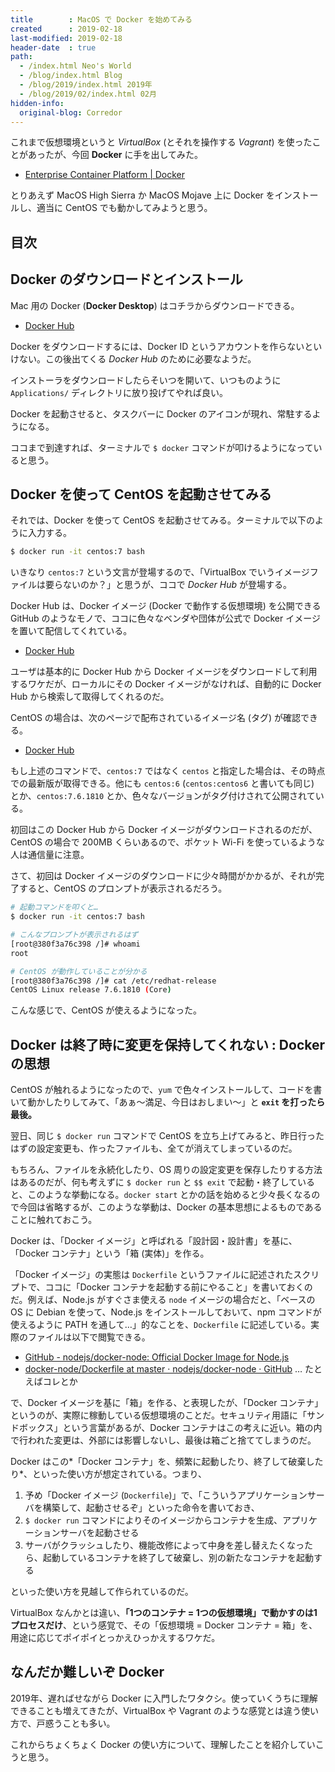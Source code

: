 ```yaml
---
title        : MacOS で Docker を始めてみる
created      : 2019-02-18
last-modified: 2019-02-18
header-date  : true
path:
  - /index.html Neo's World
  - /blog/index.html Blog
  - /blog/2019/index.html 2019年
  - /blog/2019/02/index.html 02月
hidden-info:
  original-blog: Corredor
---
```


これまで仮想環境というと *VirtualBox* (とそれを操作する *Vagrant*) を使ったことがあったが、今回 **Docker** に手を出してみた。

- [Enterprise Container Platform | Docker](https://www.docker.com/)

とりあえず MacOS High Sierra か MacOS Mojave 上に Docker をインストールし、適当に CentOS でも動かしてみようと思う。

## 目次

## Docker のダウンロードとインストール

Mac 用の Docker (**Docker Desktop**) はコチラからダウンロードできる。

- [Docker Hub](https://store.docker.com/editions/community/docker-ce-desktop-mac)

Docker をダウンロードするには、Docker ID というアカウントを作らないといけない。この後出てくる *Docker Hub* のために必要なようだ。

インストーラをダウンロードしたらそいつを開いて、いつものように `Applications/` ディレクトリに放り投げてやれば良い。

Docker を起動させると、タスクバーに Docker のアイコンが現れ、常駐するようになる。

ココまで到達すれば、ターミナルで `$ docker` コマンドが叩けるようになっていると思う。

## Docker を使って CentOS を起動させてみる

それでは、Docker を使って CentOS を起動させてみる。ターミナルで以下のように入力する。

```bash
$ docker run -it centos:7 bash
```

いきなり `centos:7` という文言が登場するので、「VirtualBox でいうイメージファイルは要らないのか？」と思うが、ココで *Docker Hub* が登場する。

Docker Hub は、Docker イメージ (Docker で動作する仮想環境) を公開できる GitHub のようなモノで、ココに色々なベンダや団体が公式で Docker イメージを置いて配信してくれている。

- [Docker Hub](https://hub.docker.com/)

ユーザは基本的に Docker Hub から Docker イメージをダウンロードして利用するワケだが、ローカルにその Docker イメージがなければ、自動的に Docker Hub から検索して取得してくれるのだ。

CentOS の場合は、次のページで配布されているイメージ名 (タグ) が確認できる。

- [Docker Hub](https://hub.docker.com/_/centos)

もし上述のコマンドで、`centos:7` ではなく `centos` と指定した場合は、その時点での最新版が取得できる。他にも `centos:6` (`centos:centos6` と書いても同じ) とか、`centos:7.6.1810` とか、色々なバージョンがタグ付けされて公開されている。

初回はこの Docker Hub から Docker イメージがダウンロードされるのだが、CentOS の場合で 200MB くらいあるので、ポケット Wi-Fi を使っているような人は通信量に注意。

さて、初回は Docker イメージのダウンロードに少々時間がかかるが、それが完了すると、CentOS のプロンプトが表示されるだろう。

```bash
# 起動コマンドを叩くと…
$ docker run -it centos:7 bash

# こんなプロンプトが表示されるはず
[root@380f3a76c398 /]# whoami
root

# CentOS が動作していることが分かる
[root@380f3a76c398 /]# cat /etc/redhat-release
CentOS Linux release 7.6.1810 (Core)
```

こんな感じで、CentOS が使えるようになった。

## Docker は終了時に変更を保持してくれない : Docker の思想

CentOS が触れるようになったので、`yum` で色々インストールして、コードを書いて動かしたりしてみて、「あぁ〜満足、今日はおしまい〜」と **`exit` を打ったら最後。**

翌日、同じ `$ docker run` コマンドで CentOS を立ち上げてみると、昨日行ったはずの設定変更も、作ったファイルも、全てが消えてしまっているのだ。

もちろん、ファイルを永続化したり、OS 周りの設定変更を保存したりする方法はあるのだが、何も考えずに `$ docker run` と `$$ exit` で起動・終了していると、このような挙動になる。`docker start` とかの話を始めると少々長くなるので今回は省略するが、このような挙動は、Docker の基本思想によるものであることに触れておこう。

Docker は、「Docker イメージ」と呼ばれる「設計図・設計書」を基に、「Docker コンテナ」という「箱 (実体)」を作る。

「Docker イメージ」の実態は `Dockerfile` というファイルに記述されたスクリプトで、ココに「Docker コンテナを起動する前にやること」を書いておくのだ。例えば、Node.js がすぐさま使える `node` イメージの場合だと、「ベースの OS に Debian を使って、Node.js をインストールしておいて、npm コマンドが使えるように PATH を通して…」的なことを、`Dockerfile` に記述している。実際のファイルは以下で閲覧できる。

- [GitHub - nodejs/docker-node: Official Docker Image for Node.js](https://github.com/nodejs/docker-node)
- [docker-node/Dockerfile at master · nodejs/docker-node · GitHub](https://github.com/nodejs/docker-node/blob/master/10/jessie/Dockerfile) … たとえばコレとか

で、Docker イメージを基に「箱」を作る、と表現したが、「Docker コンテナ」というのが、実際に稼動している仮想環境のことだ。セキュリティ用語に「サンドボックス」という言葉があるが、Docker コンテナはこの考えに近い。箱の内で行われた変更は、外部には影響しないし、最後は箱ごと捨ててしまうのだ。

Docker はこの*「Docker コンテナ」を、頻繁に起動したり、終了して破棄したり*、といった使い方が想定されている。つまり、

1. 予め「Docker イメージ (`Dockerfile`)」で、「こういうアプリケーションサーバを構築して、起動させるぞ」といった命令を書いておき、
2. `$ docker run` コマンドによりそのイメージからコンテナを生成、アプリケーションサーバを起動させる
3. サーバがクラッシュしたり、機能改修によって中身を差し替えたくなったら、起動しているコンテナを終了して破棄し、別の新たなコンテナを起動する

といった使い方を見越して作られているのだ。

VirtualBox なんかとは違い、**「1つのコンテナ = 1つの仮想環境」で動かすのは1プロセスだけ**、という感覚で、その「仮想環境 = Docker コンテナ = 箱」を、用途に応じてポイポイとっかえひっかえするワケだ。

## なんだか難しいぞ Docker

2019年、遅ればせながら Docker に入門したワタクシ。使っていくうちに理解できることも増えてきたが、VirtualBox や Vagrant のような感覚とは違う使い方で、戸惑うことも多い。

これからちょくちょく Docker の使い方について、理解したことを紹介していこうと思う。
